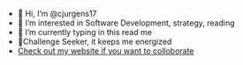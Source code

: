 - 👋 Hi, I’m @cjurgens17
- 👀 I’m interested in Software Development, strategy, reading
- 🌱 I’m currently typing in this read me
- 💞️Challenge Seeker, it keeps me energized
- [Check out my website if you want to colloborate](https://chrisjurgens.com)


<!---
cjurgens17/cjurgens17 is a ✨ special ✨ repository because its `README.md` (this file) appears on your GitHub profile.
You can click the Preview link to take a look at your changes.
--->

